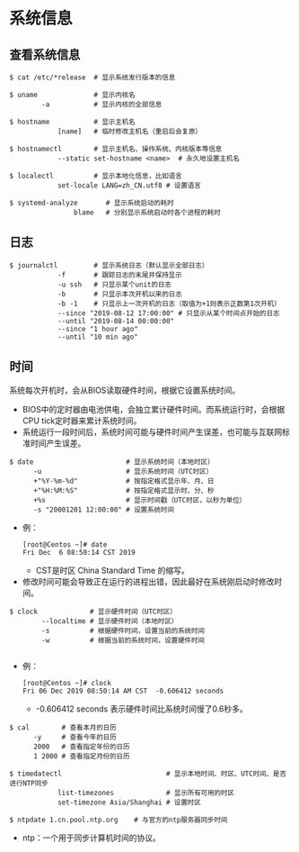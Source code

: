 # 系统信息

## 查看系统信息

```shell
$ cat /etc/*release  # 显示系统发行版本的信息
```

```shell
$ uname              # 显示内核名
        -a           # 显示内核的全部信息
```

```shell
$ hostname           # 显示主机名
            [name]   # 临时修改主机名（重启后会复原）
```

```shell
$ hostnamectl        # 显示主机名、操作系统、内核版本等信息
            --static set-hostname <name>  # 永久地设置主机名
```

```shell
$ localectl          # 显示本地化信息，比如语言
            set-locale LANG=zh_CN.utf8 # 设置语言
```

```shell
$ systemd-analyze       # 显示系统启动的耗时
                blame   # 分别显示系统启动时各个进程的耗时
```

## 日志

```shell
$ journalctl         # 显示系统日志（默认显示全部日志）
            -f       # 跟踪日志的末尾并保持显示
            -u ssh   # 只显示某个unit的日志
            -b       # 只显示本次开机以来的日志
            -b -1    # 只显示上一次开机的日志（取值为+1则表示正数第1次开机）
            --since "2019-08-12 17:00:00" # 只显示从某个时间点开始的日志
            --until "2019-08-14 00:00:00" 
            --since "1 hour ago"
            --until "10 min ago"
```

## 时间

系统每次开机时，会从BIOS读取硬件时间，根据它设置系统时间。
- BIOS中的定时器由电池供电，会独立累计硬件时间。而系统运行时，会根据CPU tick定时器来累计系统时间。
- 系统运行一段时间后，系统时间可能与硬件时间产生误差，也可能与互联网标准时间产生误差。

```shell
$ date                       # 显示系统时间（本地时区）
      -u                     # 显示系统时间（UTC时区）
      +"%Y-%m-%d"            # 按指定格式显示年、月、日
      +"%H:%M:%S"            # 按指定格式显示时、分、秒
      +%s                    # 显示时间戳（UTC时区，以秒为单位）
      -s "20001201 12:00:00" # 设置系统时间
```
- 例：
    ```shell
    [root@Centos ~]# date
    Fri Dec  6 08:50:14 CST 2019
    ```
    - CST是时区 China Standard Time 的缩写。
- 修改时间可能会导致正在运行的进程出错，因此最好在系统刚启动时修改时间。

```shell
$ clock             # 显示硬件时间（UTC时区）
        --localtime # 显示硬件时间（本地时区）
        -s          # 根据硬件时间，设置当前的系统时间
        -w          # 根据当前的系统时间，设置硬件时间
 
```
- 例：
    ```shell
    [root@Centos ~]# clock
    Fri 06 Dec 2019 08:50:14 AM CST  -0.606412 seconds
    ```
    - -0.606412 seconds 表示硬件时间比系统时间慢了0.6秒多。

```shell
$ cal        # 查看本月的日历
      -y     # 查看今年的日历
      2000   # 查看指定年份的日历
      1 2000 # 查看指定月份的日历
```

```shell
$ timedatectl                          # 显示本地时间、时区、UTC时间、是否进行NTP同步
            list-timezones             # 显示所有可用的时区
            set-timezone Asia/Shanghai # 设置时区
```

```shell
$ ntpdate 1.cn.pool.ntp.org    # 与官方的ntp服务器同步时间
```
- ntp：一个用于同步计算机时间的协议。
